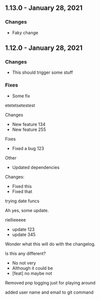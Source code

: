 ## 1.13.0 - January 28, 2021

### Changes

- Faky change

## 1.12.0 - January 28, 2021

### Changes
- This should trigger some stuff
### Fixes
- Some fix

etetetsetestest

Changes

- New feature 134
- New feature 255

Fixes

- Fixed a bug 123

Other

- Updated dependencies


Changes:

- Fixed this
- Fixed that

trying date funcs

Ah yes, some update.

riellieeeee

- update 123
- update 345

Wonder what this will do with the changelog. 

Is this any different?

- No not very
- Although it could be
- [feat] no maybe not



Removed pnp logging just for playing around

added user name and email to git command




